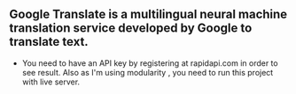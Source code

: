 ## Google Translate is a multilingual neural machine translation service developed by Google to translate text.

- You need to have an API key by registering at rapidapi.com in order to see result. Also as I'm using 
modularity , you need to run this project with live server.